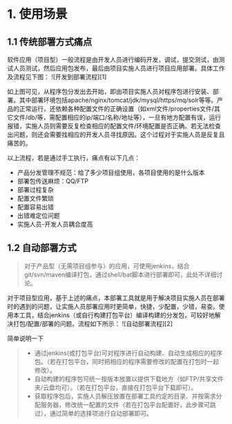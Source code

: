 # 1. 使用场景
## 1.1 传统部署方式痛点
软件应用（项目型）一般流程是由开发人员进行编码开发，调试，提交测试，由测试人员测试，然后应用包发布，最后由项目实施人员进行项目应用部署。具体工作及流程见下图：
![开发到部署流程][1]

如上图可见，从程序包分发出去开始，即由项目实施人员对程序包进行安装、部署。其中部署环境包括apache/nginx/tomcat/jdk/mysql/https/mq/solr等等。产品的正常运行，还依赖各种配置文件的正确设置（如xml文件/properties文件/其它文件/db/等，需配置相应的ip/端口/名称/地址等），一旦有地方配置有误，运行报错，实施人员则需要反复检查相应的配置文件/环境配置是否正确。若无法检查出问题，则还会需要找相应的开发人员寻找原因。这个过程对于实施人员是反复且痛苦的。

以上流程，若是通过手工执行，痛点有以下几点：

 - 产品分发管理不规范：给了多少项目组使用，各项目使用的是什么版本
 - 部署包传送麻烦：QQ/FTP
 - 部署过程复杂
 - 配置文件繁琐
 - 配置容易出错
 - 出错难定位问题
 - 实施人员-开发人员耦合度高
 
## 1.2 自动部署方式
> 对于产品型（无需项目组参与）的应用，可使用jenkins，结合git/svn/maven编译打包，通过shell/bat脚本进行部署即可，此处不详细讨论。

对于项目型应用，基于上述的痛点，本部署工具就是用于解决项目实施人员在部署时的遇到的问题，让实施人员部署应用时更简单，快捷，少配置，少错，易查。使用本工具，结合jenkins（或自行构建打包平台）编译构建的分发包，可较好地解决打包/配置/部署的问题。流程如下所示：
![自动部署流程][2]
 
 简单说明一下
 
 > * 通过jenkins(或打包平台)可对程序进行自动构建、自动生成相应的程序包。（若在打包平台，同时把相应的程序需要修改的配置在打包时一起修改）。
 > * 自动构建的程序包可统一按版本放置以提供下载地方（如FTP/共享文件夹/云盘均可）。（若在打包平台，直接在打包平台下载即可）。
 > * 获取程序包后，实施人员解压放置在部署工具约定的目录、并按需求分配服务器，修改统一配置的文件（若在打包平台配置好，此步骤可跳过），通过简单的选择项进行自动部署即可。